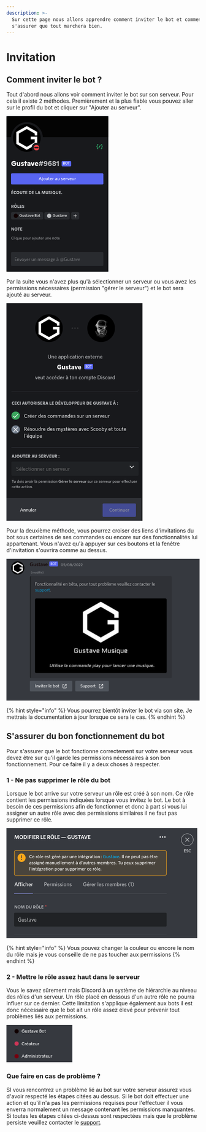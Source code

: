 ```yaml
---
description: >-
  Sur cette page nous allons apprendre comment inviter le bot et comment
  s'assurer que tout marchera bien.
---
```


# Invitation

## Comment inviter le bot ?

Tout d'abord nous allons voir comment inviter le bot sur son serveur. Pour cela il existe 2 méthodes. Premièrement et la plus fiable vous pouvez aller sur le profil du bot et cliquer sur "Ajouter au serveur".

![Le bouton "Ajouter au serveur sur le profil du bot"](<../.gitbook/assets/Screenshot 2022-08-11 15.40.28.png>)

Par la suite vous n'avez plus qu'à sélectionner un serveur ou vous avez les permissions nécessaires (permission "gérer le serveur") et le bot sera ajouté au serveur.

![Fenêtre contextuelle de sélection du serveur](<../.gitbook/assets/Screenshot 2022-08-11 15.47.27.png>)

Pour la deuxième méthode, vous pourrez croiser des liens d'invitations du bot sous certaines de ses commandes ou encore sur des fonctionnalités lui appartenant. Vous n'avez qu'à appuyer sur ces boutons et la fenêtre d'invitation s'ouvrira comme au dessus.

![Controller pour les fonctionnalités musicales du bot.](<../.gitbook/assets/Screenshot 2022-08-11 15.50.41.png>)

{% hint style="info" %}
Vous pourrez bientôt inviter le bot via son site. Je mettrais la documentation à jour lorsque ce sera le cas.
{% endhint %}

## S'assurer du bon fonctionnement du bot

Pour s'assurer que le bot fonctionne correctement sur votre serveur vous devez être sur qu'il garde les permissions nécessaires à son bon fonctionnement. Pour ce faire il y a deux choses à respecter.



### 1 - Ne pas supprimer le rôle du bot

Lorsque le bot arrive sur votre serveur un rôle est créé à son nom. Ce rôle contient les permissions indiquées lorsque vous invitez le bot. Le bot à besoin de ces permissions afin de fonctionner et donc à part si vous lui assigner un autre rôle avec des permissions similaires il ne faut pas supprimer ce rôle.

![Rôle créé à l'arrivé du bot.](<../.gitbook/assets/Screenshot 2022-08-11 15.59.16.png>)

{% hint style="info" %}
Vous pouvez changer la couleur ou encore le nom du rôle mais je vous conseille de ne pas toucher aux permissions
{% endhint %}

### 2 - Mettre le rôle assez haut dans le serveur

Vous le savez sûrement mais Discord à un système de hiérarchie au niveau des rôles d'un serveur. Un rôle placé en dessous d'un autre rôle ne pourra influer sur ce dernier. Cette limitation s'applique également aux bots il est donc nécessaire que le bot ait un rôle assez élevé pour prévenir tout problèmes liés aux permissions.

![Le rôle Administrateur ne peux modifier le rôle créateur.](<../.gitbook/assets/Screenshot 2022-08-11 16.03.51.png>)

### Que faire en cas de problème ?

SI vous rencontrez un problème lié au bot sur votre serveur assurez vous d'avoir respecté les étapes citées au dessus. Si le bot doit effectuer une action et qu'il n'a pas les permissions requises pour l'effectuer il vous enverra normalement un message contenant les permissions manquantes. Si toutes les étapes citées ci-dessus sont respectées mais que le problème persiste veuillez contacter le [support](https://discord.gg/6qzkefEvRB).

